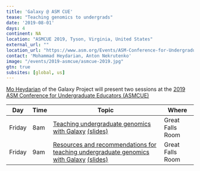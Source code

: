 ```yaml
---
title: 'Galaxy @ ASM CUE'
tease: "Teaching genomics to undergrads"
date: '2019-08-01'
days: 4
continent: NA
location: "ASMCUE 2019, Tyson, Virginia, United States"
external_url: ""
location_url: "https://www.asm.org/Events/ASM-Conference-for-Undergraduate-Educators/Home"
contact: 'Mohammad Heydarian, Anton Nekrutenko'
image: "/events/2019-asmcue/asmcue-2019.jpg"
gtn: true
subsites: [global, us]
---
```


[Mo Heydarian](/people/mo-heydarian/) of the Galaxy Project will present two sessions at the [2019 ASM Conference for Undergraduate Educators (ASMCUE)](https://www.asm.org/Events/ASM-Conference-for-Undergraduate-Educators/Home)

| Day | Time | Topic | Where |
| ---- | ---- | ---- | ---- |
| Friday | 8am | [Teaching undergraduate genomics with Galaxy](https://guidebook.com/guide/157564/event/23673616/ ) [(slides)](https://docs.google.com/presentation/d/1F-J8Nph9C0lYHkLw0AG25AWqFpbN3BkR5GHxRGsSSC4/edit?usp=sharing)| Great Falls Room |
| Friday | 9am | [Resources and recommendations for teaching undergraduate genomics with Galaxy](https://guidebook.com/guide/157564/event/23673614/ ) [(slides)](https://docs.google.com/presentation/d/192ha5qlFaJBP0pYg0TAChz9yzac90jh8eiOHhtSJqjA/edit?usp=sharing)| Great Falls Room |
